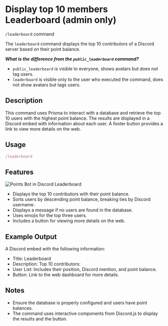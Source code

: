 # Display top 10 members Leaderboard (admin only)
`/leaderboard` command

The `leaderboard` command displays the top 10 contributors of a Discord server based on their point balance.

***What is the difference from the `public_leaderboard` command?***

- `public_leaderboard` is visible to everyone, shows avatars but does not tag users.
- `leaderboard` is visible only to the user who executed the command, does not show avatars but tags users.

## Description

This command uses Prisma to interact with a database and retrieve the top 10 users with the highest point balance. The results are displayed in a Discord embed with information about each user. A footer button provides a link to view more details on the web.

## Usage

```ts
/leaderboard
```

## Features

![Points Bot in Discord Leaderboard](/img/points_bot_discord/bot_point_leaderboard.png)

- Displays the top 10 contributors with their point balance.
- Sorts users by descending point balance, breaking ties by Discord username.
- Displays a message if no users are found in the database.
- Uses emojis for the top three users.
- Includes a button for viewing more details on the web.

## Example Output
A Discord embed with the following information:

- Title: Leaderboard
- Description: Top 10 contributors:
- User List: Includes their position, Discord mention, and point balance.
- Button: Link to the web dashboard for more details.

## Notes
- Ensure the database is properly configured and users have point balances.
- The command uses interactive components from Discord.js to display the results and the button.